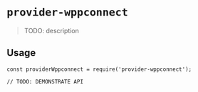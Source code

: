 # `provider-wppconnect`

> TODO: description

## Usage

```
const providerWppconnect = require('provider-wppconnect');

// TODO: DEMONSTRATE API
```
